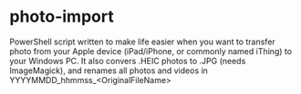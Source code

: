 # photo-import
PowerShell script written to make life easier when you want to transfer photo from your Apple device (iPad/iPhone, or commonly named iThing) to your Windows PC. It also convers .HEIC photos to .JPG (needs ImageMagick), and renames all photos and videos in YYYYMMDD_hhmmss_&lt;OriginalFileName>

